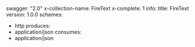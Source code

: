 swagger: "2.0"
x-collection-name: FireText
x-complete: 1
info:
  title: FireText
  version: 1.0.0
schemes:
- http
produces:
- application/json
consumes:
- application/json